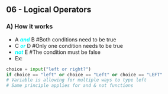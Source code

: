 ## 06 - Logical Operators

### A) How it works
- A <font color="cyan">***and***</font> B #Both conditions need to be true
- C <font color="cyan">***or***</font> D #Only one condition needs to be true
- <font color="cyan">***not***</font> E #The condition must be false
- Ex:
~~~python
choice = input("left or right?")
if choice == "left" or choice == "Left" or choice == "LEFT"
# Variable is allowing for multiple ways to type left
# Same principle applies for and & not functions